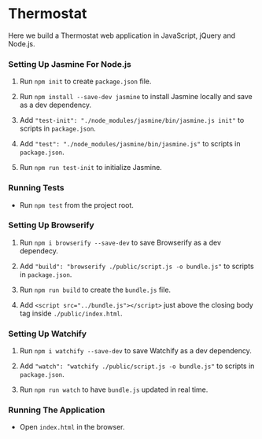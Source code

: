 # Thermostat

Here we build a Thermostat web application in JavaScript, jQuery and Node.js.

### Setting Up Jasmine For Node.js

1. Run ```npm init``` to create ```package.json``` file.

2. Run ```npm install --save-dev jasmine``` to install Jasmine locally and save as a dev dependency.

3. Add ```"test-init": "./node_modules/jasmine/bin/jasmine.js init"``` to scripts in ```package.json```.

4. Add ```"test": "./node_modules/jasmine/bin/jasmine.js"``` to scripts in ```package.json```.

5. Run ```npm run test-init``` to initialize Jasmine.

### Running Tests

* Run ```npm test``` from the project root.

### Setting Up Browserify

1. Run ```npm i browserify --save-dev``` to save Browserify as a dev dependecy.

2. Add ```"build": "browserify ./public/script.js -o bundle.js"``` to scripts in ```package.json```.

3. Run ```npm run build``` to create the ```bundle.js``` file.

4. Add ```<script src="../bundle.js"></script>``` just above the closing body tag inside ```./public/index.html```.

### Setting Up Watchify

1. Run ```npm i watchify --save-dev``` to save Watchify as a dev dependency.

2. Add ```"watch": "watchify ./public/script.js -o bundle.js"``` to scripts in ```package.json```.

3. Run ```npm run watch``` to have ```bundle.js``` updated in real time.

### Running The Application

* Open ```index.html``` in the browser.